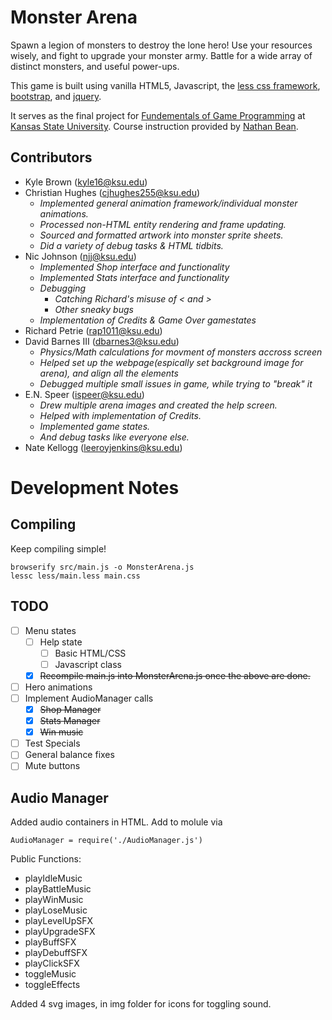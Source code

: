 # Monster Arena

Spawn a legion of monsters to destroy the lone hero! Use your resources wisely, and fight to upgrade your monster army. Battle for a wide array of distinct monsters, and useful power-ups.

This game is built using vanilla HTML5, Javascript, the [less css framework](http://lesscss.org), [bootstrap](http://getbootstrap.com/getting-started/), and [jquery](https://jquery.com/).

It serves as the final project for [Fundementals of Game Programming](http://catalog.k-state.edu/preview_course_nopop.php?catoid=2&coid=4202) at [Kansas State University](http://www.k-state.edu). Course instruction provided by [Nathan Bean](http://people.cis.ksu.edu/~nhb7817/).

## Contributors

* Kyle Brown (kyle16@ksu.edu)
* Christian Hughes (cjhughes255@ksu.edu)
	* <i>Implemented general animation framework/individual monster animations.</i>
	* <i>Processed non-HTML entity rendering and frame updating.</i>
	* <i>Sourced and formatted artwork into monster sprite sheets.</i>
	* <i>Did a variety of debug tasks & HTML tidbits.</i>
* Nic Johnson (njj@ksu.edu)
	* <i>Implemented Shop interface and functionality</i>
	* <i>Implemented Stats interface and functionality</i>
	* <i>Debugging</i>
		* <i>Catching Richard's misuse of < and ></i>
		* <i>Other sneaky bugs</i>
	* <i>Implementation of Credits & Game Over gamestates</i>
* Richard Petrie (rap1011@ksu.edu)
* David Barnes III (dbarnes3@ksu.edu)
	* <i>Physics/Math calculations for movment of monsters accross screen</i>
	* <i>Helped set up the webpage(espically set background image for arena), and align all the elements</i>
	* <i>Debugged multiple small issues in game, while trying to "break" it</i>
* E.N. Speer (ispeer@ksu.edu)
	* <i>Drew multiple arena images and created the help screen.</i>
	* <i>Helped with implementation of Credits.</i>
	* <i>Implemented game states.</i>
	* <i>And debug tasks like everyone else.</i>
* Nate Kellogg (leeroyjenkins@ksu.edu)

# Development Notes
## Compiling

Keep compiling simple!

```browserify src/main.js -o MonsterArena.js```  
```lessc less/main.less main.css```

## TODO

- [ ] Menu states
    - [ ] Help state
		- [ ] Basic HTML/CSS
		- [ ] Javascript class
	- [x] ~~Recompile main.js into MonsterArena.js once the above are done.~~
- [ ] Hero animations
- [ ] Implement AudioManager calls
	- [x] ~~Shop Manager~~
	- [x] ~~Stats Manager~~
	- [x] ~~Win music~~
- [ ] Test Specials
- [ ] General balance fixes
- [ ] Mute buttons

## Audio Manager
Added audio containers in HTML. Add to molule via

```AudioManager = require('./AudioManager.js')```

Public Functions:
* playIdleMusic
* playBattleMusic
* playWinMusic
* playLoseMusic
* playLevelUpSFX
* playUpgradeSFX
* playBuffSFX
* playDebuffSFX
* playClickSFX
* toggleMusic
* toggleEffects

Added 4 svg images, in img folder for icons for toggling sound.
